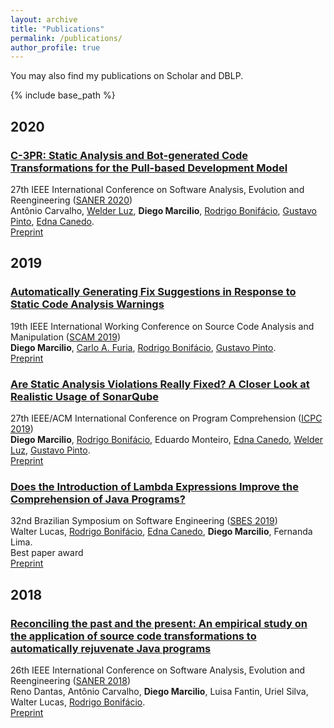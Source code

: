 ```yaml
---
layout: archive
title: "Publications"
permalink: /publications/
author_profile: true
---
```


You may also find my publications on
<i class="fab fa-fw fa-google" aria-hidden="true"></i>
<a href="https://scholar.google.com/citations?user=mFmiw14mkJEC" itemprop="sameAs" style="text-decoration:none;">Scholar</a>
and
<i class="ai ai-fw ai-dblp" aria-hidden="true"></i>
<a href="https://dblp.org/pers/hd/m/Marcilio:Diego" itemprop="sameAs" style="text-decoration:none;">DBLP</a>.

{% include base_path %}

## 2020

### [C-3PR: Static Analysis and Bot-generated Code Transformations for the Pull-based Development Model](https://dvmarcilio.github.io/papers/saner2020.pdf)
27th IEEE International Conference on Software Analysis, Evolution and Reengineering ([SANER 2020](https://saner2020.csd.uwo.ca/)) <br>
Antônio Carvalho, [Welder Luz](https://github.com/wweellddeerr), **Diego Marcilio**, [Rodrigo Bonifácio](http://wp.rbonifacio.net/), [Gustavo Pinto](http://gustavopinto.org), [Edna Canedo](https://dblp.uni-trier.de/pers/hd/c/Canedo:Edna_Dias). <br>
<i class="fas fa-fw fa-file-pdf" aria-hidden="true"></i> [Preprint](https://dvmarcilio.github.io/papers/saner2020.pdf)

## 2019

### [Automatically Generating Fix Suggestions in Response to Static Code Analysis Warnings](https://dvmarcilio.github.io/papers/scam2019.pdf)
19th IEEE International Working Conference on Source Code Analysis and Manipulation ([SCAM 2019](http://www.ieee-scam.org/2019)) <br>
**Diego Marcilio**, [Carlo A. Furia](https://bugcounting.net/), [Rodrigo Bonifácio](http://wp.rbonifacio.net/), [Gustavo Pinto](http://gustavopinto.org). <br>
<i class="fas fa-fw fa-file-pdf" aria-hidden="true"></i> [Preprint](https://dvmarcilio.github.io/papers/scam2019.pdf)

### [Are Static Analysis Violations Really Fixed? A Closer Look at Realistic Usage of SonarQube](https://dvmarcilio.github.io/papers/icpc2019.pdf)
27th IEEE/ACM International Conference on Program Comprehension ([ICPC 2019](https://conf.researchr.org/home/icpc-2019)) <br>
**Diego Marcilio**, [Rodrigo Bonifácio](http://wp.rbonifacio.net/), Eduardo Monteiro, [Edna Canedo](https://dblp.uni-trier.de/pers/hd/c/Canedo:Edna_Dias), [Welder Luz](https://github.com/wweellddeerr), [Gustavo Pinto](http://gustavopinto.org). <br>
<i class="fas fa-fw fa-file-pdf" aria-hidden="true"></i> [Preprint](https://dvmarcilio.github.io/papers/icpc2019.pdf)

### [Does the Introduction of Lambda Expressions Improve the Comprehension of Java Programs?](https://dvmarcilio.github.io/papers/sbes2019.pdf)
32nd Brazilian Symposium on Software Engineering ([SBES 2019](https://cbsoft2019.ufba.br/#/sbes)) <br>
Walter Lucas, [Rodrigo Bonifácio](http://wp.rbonifacio.net/), [Edna Canedo](https://dblp.uni-trier.de/pers/hd/c/Canedo:Edna_Dias), **Diego Marcilio**, Fernanda Lima. <br>
<i class="fas fa-fw fa-star" aria-hidden="true"></i> Best paper award<br />
<i class="fas fa-fw fa-file-pdf" aria-hidden="true"></i> [Preprint](https://dvmarcilio.github.io/papers/sbes2019.pdf)

## 2018

### [Reconciling the past and the present: An empirical study on the application of source code transformations to automatically rejuvenate Java programs](https://dvmarcilio.github.io/papers/saner2018.pdf)
26th IEEE International Conference on Software Analysis, Evolution and Reengineering ([SANER 2018](http://saner.unimol.it/)) <br>
Reno Dantas, Antônio Carvalho, **Diego Marcilio**, Luisa Fantin, Uriel Silva, Walter Lucas, [Rodrigo Bonifácio](http://wp.rbonifacio.net/). <br>
<i class="fas fa-fw fa-file-pdf" aria-hidden="true"></i> [Preprint](https://dvmarcilio.github.io/papers/saner2018.pdf)
